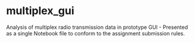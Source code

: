 # multiplex_gui
Analysis of multiplex radio transmission data in prototype GUI - Presented as a single Notebook file to conform to the assignment submission rules.
